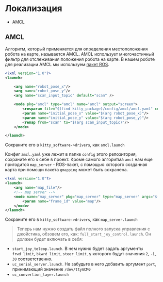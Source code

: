 <!-- omit from toc --> 
# Локализация

- [AMCL](#amcl)

## AMCL

Алгоритм, который применяется для определения местоположения робота на карте, называется AMCL. AMCL использует многочастичный фильтр для отслеживания положения робота на карте. В нашем роботе для реализации AMCL мы используем [пакет ROS](http://wiki.ros.org/amcl).

```xml
<?xml version="1.0"?>
<launch>

    <arg name="robot_pose_x"/>
    <arg name="robot_pose_y"/>
    <arg name="scan_input_topic" default="scan" />

    <node pkg="amcl" type="amcl" name="amcl" output="screen">
        <rosparam file="$(find kitty_package)/config/amcl/amcl.yaml" command="load"/>
        <param name="initial_pose_x" value="$(arg robot_pose_x)"/>
        <param name="initial_pose_y" value="$(arg robot_pose_y)"/>
        <remap from="scan" to="$(arg scan_input_topic)"/>
    </node>

</launch>
```
Сохраните его в `kitty_software->drivers`, как `amcl.launch`

Конфиг `amcl.yaml` уже лежит в папке `config` этого репозитория, сохраните его к себе в проект. Кроме самого алгоритма `amcl` нам еще пригодится `map_server` - ROS-пакет, с помощью которого созданная карта при помощи пакета `gmapping` может быть сохранена.

```xml
<?xml version="1.0"?>
<launch>
    <arg name="map_file"/>
    <!-- map server -->
    <node name="map_server" pkg="map_server" type="map_server" args="$(arg map_file)">
        <param name="frame_id" value="map"/>
    </node>
</launch>
```
Сохраните его в `kitty_software->drivers`, как `map_server.launch`

> Теперь нам нужно создать файл полного запуска управления с джойстика, обзовем его, как: `full_start_joy_control.launch`. Он должен будет включать в себя:
- `start_joy_teleop.launch`. В нем нужно будет задать аргументы `frwd_limit`, `bkwrd_limit`, `steer_limit`, у которого будут значения `2`, `-1`, `30` соответственно.
- `uc_serial_server.launch`. Не забудьте в него добавить аргумент `port`, принимающий значение `/dev/ttyACM0`
- `uc_convertion_layer.launch`

